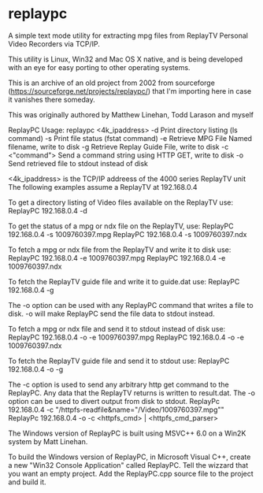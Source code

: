# replaypc
A simple text mode utility for extracting mpg files from ReplayTV Personal Video Recorders via TCP/IP.

This utility is Linux, Win32 and Mac OS X native, and is being developed with an eye for easy porting to other operating systems.

This is an archive of an old project from 2002 from sourceforge (https://sourceforge.net/projects/replaypc/) that I'm importing here in case it vanishes there someday.

This was originally authored by Matthew Linehan, Todd Larason and myself


ReplayPC Usage:
   replaypc <4k_ipaddress> <options>
   -d             Print directory listing (ls command)
   -s <filename>  Print file status (fstat command)
   -e <filename>  Retrieve MPG File Named filename, write to disk
   -g             Retrieve Replay Guide File, write to disk
   -c <"command"> Send a command string using HTTP GET, write to disk
   -o             Send retrieved file to stdout instead of disk

   <4k_ipaddress> is the TCP/IP addreess of the 4000 series ReplayTV unit
   The following examples assume a ReplayTV at 192.168.0.4

   To get a directory listing of Video files available on the ReplayTV use:
     ReplayPC 192.168.0.4 -d

   To get the status of a mpg or ndx file on the ReplayTV, use:
     ReplayPC 192.168.0.4 -s 1009760397.mpg
     ReplayPC 192.168.0.4 -s 1009760397.ndx

   To fetch a mpg or ndx file from the ReplayTV and write it to disk use:
     ReplayPC 192.168.0.4 -e 1009760397.mpg
     ReplayPC 192.168.0.4 -e 1009760397.ndx

   To fetch the ReplayTV guide file and write it to guide.dat use:
     ReplayPC 192.168.0.4 -g
    
   The -o option can be used with any ReplayPC command that writes a file
   to disk. -o will make ReplayPC send the file data to stdout instead.

   To fetch a mpg or ndx file and send it to stdout instead of disk use:
     ReplayPC 192.168.0.4 -o -e 1009760397.mpg
     ReplayPC 192.168.0.4 -o -e 1009760397.ndx

   To fetch the ReplayTV guide file and send it to stdout use:
     ReplayPC 192.168.0.4 -o -g

   The -c option is used to send any arbitrary http get command to the
   ReplayPC. Any data that the ReplayTV returns is written to result.dat.
   The -o option can be used to divert output from disk to stdout.
     ReplayPc 192.168.0.4 -c "/httpfs-readfile&name="/Video/1009760397.mpg""	
     ReplayPc 192.168.0.4 -o -c <httpfs_cmd> | <httpfs_cmd_parser>	


The Windows version of ReplayPC is built using MSVC++ 6.0 on a Win2K system by Matt Linehan. 

To build the Windows version of ReplayPC, in Microsoft Visual C++, create a new "Win32 Console Application" called ReplayPC. Tell the wizzard that you want an empty project. Add the ReplayPC.cpp source file to the project and build it.

